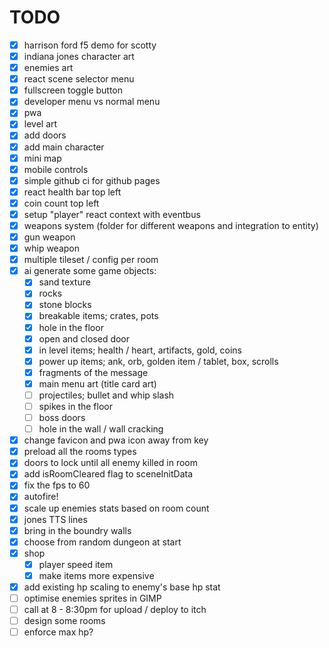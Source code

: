 # TODO

- [x] harrison ford f5 demo for scotty
- [x] indiana jones character art
- [x] enemies art
- [x] react scene selector menu
- [x] fullscreen toggle button
- [x] developer menu vs normal menu
- [x] pwa
- [x] level art
- [x] add doors
- [x] add main character
- [x] mini map
- [x] mobile controls
- [x] simple github ci for github pages
- [x] react health bar top left
- [x] coin count top left
- [x] setup "player" react context with eventbus
- [x] weapons system (folder for different weapons and integration to entity)
- [x] gun weapon
- [x] whip weapon
- [x] multiple tileset / config per room
- [x] ai generate some game objects:
  - [x] sand texture
  - [x] rocks
  - [x] stone blocks
  - [x] breakable items; crates, pots
  - [x] hole in the floor
  - [x] open and closed door
  - [x] in level items; health / heart, artifacts, gold, coins
  - [x] power up items; ank, orb, golden item / tablet, box, scrolls
  - [x] fragments of the message
  - [x] main menu art (title card art)
  - [ ] projectiles; bullet and whip slash
  - [ ] spikes in the floor
  - [ ] boss doors
  - [ ] hole in the wall / wall cracking
- [x] change favicon and pwa icon away from key
- [x] preload all the rooms types
- [x] doors to lock until all enemy killed in room
- [x] add isRoomCleared flag to sceneInitData
- [x] fix the fps to 60
- [x] autofire!
- [x] scale up enemies stats based on room count
- [x] jones TTS lines
- [x] bring in the boundry walls
- [x] choose from random dungeon at start
- [x] shop
  - [x] player speed item
  - [x] make items more expensive
- [x] add existing hp scaling to enemy's base hp stat
- [ ] optimise enemies sprites in GIMP
- [ ] call at 8 - 8:30pm for upload / deploy to itch
- [ ] design some rooms
- [ ] enforce max hp?
